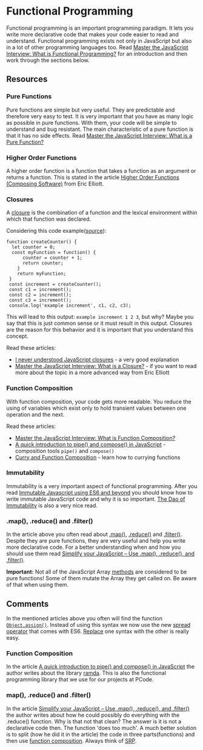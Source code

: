 # Functional Programming
Functional programming is an important programming paradigm. It lets you write more declarative code that makes your code easier to read and understand. Functional programming exists not only in JavaScript but also in a lot of other programming languages too. Read [Master the JavaScript Interview: What is Functional Programming?](https://medium.com/javascript-scene/master-the-javascript-interview-what-is-functional-programming-7f218c68b3a0) for an introduction and then work through the sections below.

## Resources
### Pure Functions
Pure functions are simple but very useful. They are predictable and therefore very easy to test. It is very important that you have as many logic as possible in pure functions. With them, your code will be simple to understand and bug resistant. The main characteristic of a pure function is that it has no side effects. Read [Master the JavaScript Interview: What is a Pure Function?](https://medium.com/javascript-scene/master-the-javascript-interview-what-is-a-pure-function-d1c076bec976)

### Higher Order Functions
A higher order function is a function that takes a function as an argument or returns a function. This is stated in the article [Higher Order Functions (Composing Software)](https://medium.com/javascript-scene/higher-order-functions-composing-software-5365cf2cbe99) from Eric Elliott.

### Closures
A [closure](https://developer.mozilla.org/en-US/docs/Web/JavaScript/Closures) is the combination of a function and the lexical environment within which that function was declared.

Considering this code example([source](https://medium.com/dailyjs/i-never-understood-javascript-closures-9663703368e8)):


```
function createCounter() {
  let counter = 0;
  const myFunction = function() {
      counter = counter + 1;
      return counter;
    }
    return myFunction;
 }
 const increment = createCounter();
 const c1 = increment();
 const c2 = increment();
 const c3 = increment();
 console.log('example increment', c1, c2, c3);
```

This will lead to this output: `example increment 1 2 3`, but why? Maybe you say that this is just common sense or it must result in this output. Closures are the reason for this behavior and it is important that you understand this concept.

Read these articles:
* [I never understood JavaScript closures](https://medium.com/dailyjs/i-never-understood-javascript-closures-9663703368e8) - a very good explanation
* [Master the JavaScript Interview: What is a Closure?](https://medium.com/javascript-scene/master-the-javascript-interview-what-is-a-closure-b2f0d2152b36) - if you want to read more about the topic in a more advanced way from Eric Elliott


### Function Composition
With function composition, your code gets more readable. You reduce the using of variables which exist only to hold transient values between one operation and the next. 

Read these articles:
* [Master the JavaScript Interview: What is Function Composition?](https://medium.com/javascript-scene/master-the-javascript-interview-what-is-function-composition-20dfb109a1a0)
* [A quick introduction to pipe() and compose() in JavaScript](https://medium.freecodecamp.org/pipe-and-compose-in-javascript-5b04004ac937) - composition tools `pipe()` and `compose()`
* [Curry and Function Composition](https://medium.com/javascript-scene/curry-and-function-composition-2c208d774983) - learn how to currying functions

### Immutability
Immutability is a very important aspect of functional programming. After you read [
Immutable Javascript using ES6 and beyond](https://wecodetheweb.com/2016/02/12/immutable-javascript-using-es6-and-beyond/) you should know how to write immutable JavaScript code and why it is so important. [The Dao of Immutability](https://medium.com/javascript-scene/the-dao-of-immutability-9f91a70c88cd) is also a very nice read.

### .map(), .reduce() and .filter()
In the article above you often read about [.map()](https://developer.mozilla.org/en-US/docs/Web/JavaScript/Reference/Global_Objects/Array/map), [.reduce()](https://developer.mozilla.org/en-US/docs/Web/JavaScript/Reference/Global_Objects/Array/Reduce) and [.filter()](https://developer.mozilla.org/en-US/docs/Web/JavaScript/Reference/Global_Objects/Array/filter). Despite they are pure functions, they are very useful and help you write more declarative code. For a better understanding when and how you should use them read [Simplify your JavaScript – Use .map(), .reduce(), and .filter()](https://medium.com/poka-techblog/simplify-your-javascript-use-map-reduce-and-filter-bd02c593cc2d).

**Important:** Not all of the JavaScript Array [methods](https://developer.mozilla.org/en-US/docs/Web/JavaScript/Reference/Global_Objects/Array/prototype#Methods) are considered to be pure functions! Some of them mutate the Array they get called on. Be aware of that when using them.

## Comments
In the mentioned articles above you often will find the function [`Object.assign()`](https://developer.mozilla.org/de/docs/Web/JavaScript/Reference/Global_Objects/Object/assign). Instead of using this syntax we now use the new [spread operator](https://developer.mozilla.org/de/docs/Web/JavaScript/Reference/Operators/Spread_operator) that comes with ES6. [Replace](https://redux.js.org/recipes/using-object-spread-operator) one syntax with the other is really easy.

### Function Composition
In the article [A quick introduction to pipe() and compose() in JavaScript](https://medium.freecodecamp.org/pipe-and-compose-in-javascript-5b04004ac937) the author writes about the library [ramda](https://ramdajs.com/). This is also the functional programming library that we use for our projects at PCode.

### map(), .reduce() and .filter()
In the article [Simplify your JavaScript – Use .map(), .reduce(), and .filter()](https://medium.com/poka-techblog/simplify-your-javascript-use-map-reduce-and-filter-bd02c593cc2d) the author writes about how he could possibly do everything with the .reduce() function. Why is that not that clean? The answer is it is not a declarative code then. The function 'does too much'. A much better solution is to split (how he did it in the article) the code in three parts(functions) and then use [function composition](#function-composition). Always think of [SRP](https://de.wikipedia.org/wiki/Single-Responsibility-Prinzip).
